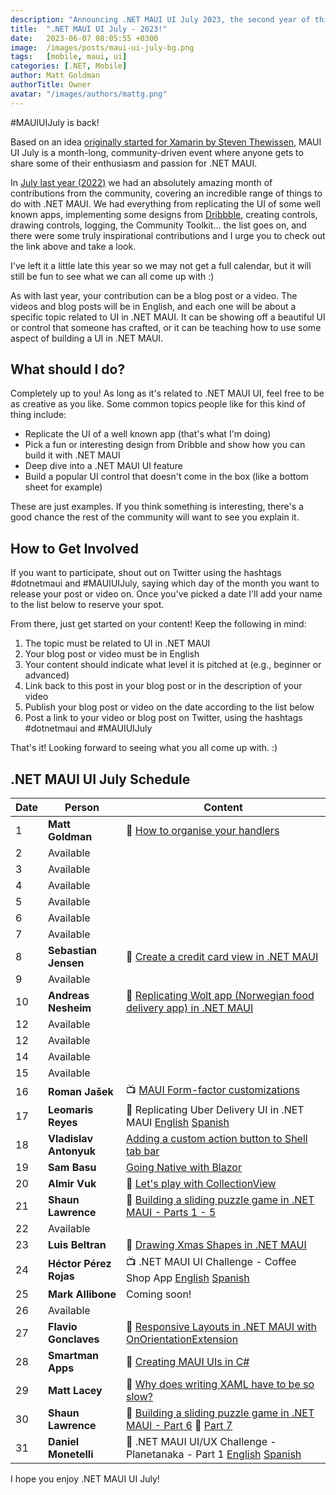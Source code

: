 ```yaml
---
description: "Announcing .NET MAUI UI July 2023, the second year of this popular community event featuring daily contributions showcasing creative .NET MAUI UI implementations."
title:  ".NET MAUI UI July - 2023!"
date:   2023-06-07 08:05:55 +0300
image:  /images/posts/maui-ui-july-bg.png
tags:   [mobile, maui, ui]
categories: [.NET, Mobile]
author: Matt Goldman
authorTitle: Owner
avatar: "/images/authors/mattg.png"
---
```


#MAUIUIJuly is back!

Based on an idea [originally started for Xamarin by Steven Thewissen](https://thewissen.io/introducing-xamarin-ui-july/), MAUI UI July is a month-long, community-driven event where anyone gets to share some of their enthusiasm and passion for .NET MAUI.

In [July last year (2022)](/posts/maui-ui-july) we had an absolutely amazing month of contributions from the community, covering an incredible range of things to do with .NET MAUI. We had everything from replicating the UI of some well known apps, implementing some designs from [Dribbble](https://dribbble.com), creating controls, drawing controls, logging, the Community Toolkit... the list goes on, and there were some truly inspirational contributions and I urge you to check out the link above and take a look.

I've left it a little late this year so we may not get a full calendar, but it will still be fun to see what we can all come up with :)

As with last year, your contribution can be a blog post or a video. The videos and blog posts will be in English, and each one will be about a specific topic related to UI in .NET MAUI. It can be showing off a beautiful UI or control that someone has crafted, or it can be teaching how to use some aspect of building a UI in .NET MAUI.

## What should I do?
Completely up to you! As long as it's related to .NET MAUI UI, feel free to be as creative as you like. Some common topics people like for this kind of thing include:

* Replicate the UI of a well known app (that's what I'm doing)
* Pick a fun or interesting design from Dribble and show how you can build it with .NET MAUI
* Deep dive into a .NET MAUI UI feature
* Build a popular UI control that doesn't come in the box (like a bottom sheet for example)

These are just examples. If you think something is interesting, there's a good chance the rest of the community will want to see you explain it.


## How to Get Involved
If you want to participate, shout out on Twitter using the hashtags #dotnetmaui and #MAUIUIJuly, saying which day of the month you want to release your post or video on. Once you've picked a date I'll add your name to the list below to reserve your spot.

From there, just get started on your content! Keep the following in mind:

1. The topic must be related to UI in .NET MAUI
2. Your blog post or video must be in English
3. Your content should indicate what level it is pitched at (e.g., beginner or advanced)
4. Link back to this post in your blog post or in the description of your video
5. Publish your blog post or video on the date according to the list below
6. Post a link to your video or blog post on Twitter, using the hashtags #dotnetmaui and #MAUIUIJuly

That's it! Looking forward to seeing what you all come up with. :)

## .NET MAUI UI July Schedule

| Date | Person             | Content                                                                                                       |
| ---- | ------------------ | ------------------------------------------------------------------------------------------------------------- |
| 1    | **Matt Goldman**          |   📰 [How to organise your handlers](/posts/handler-mappings/)                       |
| 2    | Available          |                                                                                                               |
| 3    | Available          |                                                                                                               |
| 4    | Available          |                                                                                                               |
| 5    | Available          |                                                                                                               |
| 6    | Available          |                                                                                                               |
| 7    | Available          |                                                                                                               |
| 8    | **Sebastian Jensen**          | 📰 [Create a credit card view in .NET MAUI](https://medium.com/@@tsjdevapps/create-a-credit-card-view-in-net-maui-df74c20f11e0)                                                                                                              |
| 9    | Available          |                                                                                                               |
| 10   | **Andreas Nesheim**          |     📰 [Replicating Wolt app (Norwegian food delivery app) in .NET MAUI](https://www.andreasnesheim.no/maui-ui-july-2023-replicating-wolt-app/)                                                                                                          |
| 12   | Available          |                                                                                                               |
| 12   | Available          |                                                                                                               |
| 14   | Available          |                                                                                                               |
| 15   | Available          |                                                                                                               |
| 16   | **Roman Jašek**          |     📺 [MAUI Form-factor customizations](https://www.youtube.com/watch?v=YdjOx6SmKco)                                                                                                          |
| 17   | **Leomaris Reyes**          | 📰 Replicating Uber Delivery UI in .NET MAUI [English](https://askxammy.com/replicating-uber-delivery-ui-in-net-maui/)   [Spanish](https://es.askxammy.com/replicando-ui-de-entrega-de-pedidos-de-uber-en-net-maui/)                                                                                                              |
| 18   | **Vladislav Antonyuk**          |  [Adding a custom action button to Shell tab bar](https://vladislavantonyuk.github.io/articles/Adding-custom-action-button-to-.NET-MAUI-Shell-TabBar/)                                                                                                             |
| 19   | **Sam Basu**          |    [Going Native with Blazor](https://www.telerik.com/blogs/going-native-blazor)                                                                                                          |
| 20   | **Almir Vuk**          |      📰 [Let's play with CollectionView](https://almirvuk.com/lets-play-with-collectionview-layouts-in-net-maui/)                                                                                                         |
| 21   | **Shaun Lawrence**          |    📰 [Building a sliding puzzle game in .NET MAUI - Parts 1 - 5](https://blog.bijington.com/2023/07/20/building-a-sliding-puzzle-in-dotnet-maui-part-0.html)                                                                                                           |
| 22   | Available          |                                                                                                    |
| 23   | **Luis Beltran**          |      📰 [Drawing Xmas Shapes in .NET MAUI](https://dev.to/icebeam7/drawing-x-mas-controls-in-net-maui-3342)                                                                                                         |
| 24   | **Héctor Pérez Rojas**          |         📺 .NET MAUI UI Challenge - Coffee Shop App [English](https://www.youtube.com/watch?v=soz4o0zKars)  [Spanish](https://www.youtube.com/watch?v=z2Eti_JYbkw)                                                                                                     |
| 25   | **Mark Allibone**          |        Coming soon!                                                                                                       |
| 26   | Available          |                                                                                                               |
| 27   | **Flavio Gonclaves**          |    📰 [Responsive Layouts in .NET MAUI with OnOrientationExtension](https://www.cayas.de/de/blog/responsive-layouts-for-dotnet-maui)                                                                                                           |
| 28   | **Smartman Apps**          |   📰 [Creating MAUI UIs in C#](https://dev.to/smartmanapps/creating-maui-uis-in-c-1adf)                                                                                                            |
| 29   | **Matt Lacey**          |      📰 [Why does writing XAML have to be so slow?](https://www.mrlacey.com/2023/07/why-does-writing-xaml-have-to-be-so-slow.html)                                                                                                   |
| 30   | **Shaun Lawrence**          | 📰 [Building a sliding puzzle game in .NET MAUI - Part 6](https://blog.bijington.com/2023/07/29/building-a-sliding-puzzle-in-dotnet-maui-part-6.html)     📰 [Part 7](https://blog.bijington.com/2023/07/29/building-a-sliding-puzzle-in-dotnet-maui-part-7.html)                                                                                                                 |
| 31   | **Daniel Monetelli**          | 📰 .NET MAUI UI/UX Challenge - Planetanaka - Part 1 [English](https://danielmonettelli.github.io/posts/net-maui-challenge-planetanaka-part-1/)  [Spanish](https://blogdedanielmonettelli.github.io/posts/net-maui-challenge-planetanaka-parte-1/)                                                                                                              |


I hope you enjoy .NET MAUI UI July!
